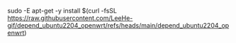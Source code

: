 sudo -E apt-get -y install $(curl -fsSL https://raw.githubusercontent.com/LeeHe-gif/depend_ubuntu2204_openwrt/refs/heads/main/depend_ubuntu2204_openwrt)
